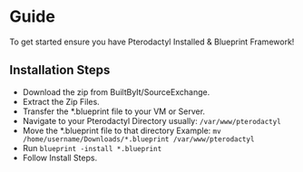 # Guide
To get started ensure you have Pterodactyl Installed & Blueprint Framework!

## Installation Steps
- Download the zip from BuiltByIt/SourceExchange.
- Extract the Zip Files.
- Transfer the *.blueprint file to your VM or Server.
- Navigate to your Pterodactyl Directory usually: `/var/www/pterodactyl`
- Move the *.blueprint file to that directory Example: `mv /home/username/Downloads/*.blueprint /var/www/pterodactyl`
- Run `blueprint -install *.blueprint`
- Follow Install Steps.